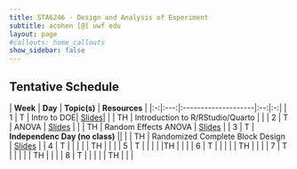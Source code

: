 ```yaml
---
title: STA6246 - Design and Analysis of Experiment
subtitle: acohen [@] uwf edu
layout: page
#callouts: home_callouts
show_sidebar: false
---
```



## Tentative Schedule

| **Week** | **Day** | **Topic(s)** | **Resources** |
|:-:|:---:|:--------------------|:--:|:-:|
| 1    | T     | Intro to DOE| [Slides](https://uwfteaching.github.io/STA6246/STA6246_DOE.pdf#page=1)|
|      | TH    | Introduction to R/RStudio/Quarto | |
| 2    | T     | ANOVA | [Slides](https://uwfteaching.github.io/STA6246/STA6246_DOE.pdf#page=32) |
|      | TH    | Random Effects ANOVA | [Slides](https://uwfteaching.github.io/STA6246/STA6246_DOE.pdf#page=66) |
| 3    | T     | **Independenc Day (no class)** || 
|      | TH    | Randomized Complete Block Design  | [Slides](https://uwfteaching.github.io/STA6246/STA6246_DOE.pdf#page=77) | 
| 4    | T     |  |  |
|      | TH    |  | |
| 5    | T     |  | | 
|      |TH     |  |  | 
| 6    | T     |  | |
|      | TH    |   |  | 
| 7    | T     |  | |
|      | TH    |  | |
| 8    | T     | |   |
|      | TH    |  |  |
